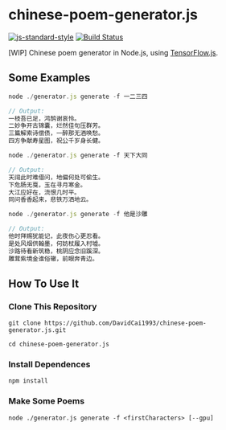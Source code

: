 # chinese-poem-generator.js
[![js-standard-style](https://img.shields.io/badge/code%20style-standard-brightgreen.svg)](http://standardjs.com/)
[![Build Status](https://travis-ci.org/DavidCai1993/chinese-poem-generator.js.svg?branch=master)](https://travis-ci.org/DavidCai1993/chinese-poem-generator.js)

[WIP] Chinese poem generator in Node.js, using [TensorFlow.js](https://js.tensorflow.org/).

## Some Examples

```js
node ./generator.js generate -f 一二三四

// Output:
一枝吾已足，鸿鹄谢哀怜。
二妙争开古锦囊，烂然佳句压群芳。
三篇解索诗偿债，一醉那无酒唤愁。
四方争献寿星图，祝公千岁身长健。
```

```js
node ./generator.js generate -f 天下大同

// Output:
天阔此时难借问，地偏何处可偷生。
下危肠无戛，玉在寻月寒金。
大江应好在，流恨几时平。
同问香香起来，悲铁万洒地云。
```

```js
node ./generator.js generate -f 他是沙雕

// Output:
他时拜赐犹能记，此夜伤心更忍看。
是处风烟供翰墨，何妨杖履入村墟。
沙路待看新筑稳，桃阴应念旧蹊深。
雕茸紫境金谁俗辙，前眼奔青边。
```

## How To Use It

### Clone This Repository
```
git clone https://github.com/DavidCai1993/chinese-poem-generator.js.git

cd chinese-poem-generator.js
```

### Install Dependences
```
npm install
```

### Make Some Poems
```
node ./generator.js generate -f <firstCharacters> [--gpu]
```
